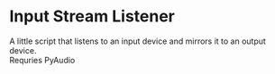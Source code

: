 # Input Stream Listener
A little script that listens to an input device and mirrors it to an output device.  
Requries PyAudio  
